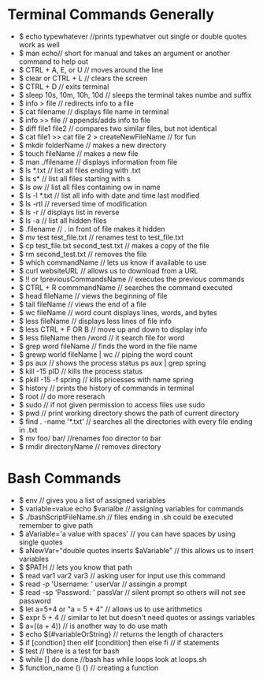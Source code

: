 # Terminal Commands Generally

- $ echo typewhatever //prints typewhatver out single or double quotes work as well
- $ man echo// short for manual and takes an argument or another command to help out 
- $ CTRL + A, E, or U // moves around the line
- $ clear or CTRL + L // clears the screen
- $ CTRL + D // exits terminal
- $ sleep 10s, 10m, 10h, 10d // sleeps the terminal takes numbe and suffix
- $ info > file // redirects info to a file
- $ cat filename // displays file name in terminal
- $ info >> file // appends/adds info to file
- $ diff file1 file2 // compares two similar files, but not identical
- $ cat file1 >> cat file 2 > createNewFileName // for fun
- $ mkdir folderName // makes a new directory
- $ touch fileName // makes a new file
- $ man ./filename // displays information from file
- $ ls *.txt // list all files ending with .txt
- $ ls s* // list all files starting with s
- $ ls *ow* // list all files containing ow in name
- $ ls -l *.txt // list all info with date and time last modified
- $ ls -rtl // reversed time of modification
- $ ls -r // displays list in reverse
- $ ls -a // list all hidden files
- $ .filename // . in front of file makes it hidden
- $ mv test test_file.txt // renames test to test_file.txt
- $ cp test_file.txt second_test.txt // makes a copy of the file
- $ rm second_test.txt // removes the file
- $ which commandName // lets us know if available to use
- $ curl websiteURL // allows us to download from a URL
- $ !! or !previousCommandsName // executes the previous commands 
- $ CTRL + R commmandName // searches the command executed
- $ head fileName // views the beginning of file
- $ tail fileName // views the end of a file
- $ wc fileName // word count displays lines, words, and bytes
- $ less fileName // displays less lines of file info
- $ less CTRL + F OR B // move up and down to display info
- $ less fileName then /word // it search file for word
- $ grep word fileName // finds the word in the file name
- $ grewp world fileName | wc // piping the word count
- $ ps aux // shows the process status ps aux | grep spring
- $ kill -15 pID // kills the process status 
- $ pkill -15 -f spring // kills pricesses with name spring
- $ history // prints the history of commands in terminal
- $ root // do more reserach
- $ sudo // if not given permission to access files use sudo
- $ pwd // print working directory shows the path of current directory
- $ find . -name '*.txt' // searches all the directories with every file ending in .txt
- $ mv foo/ bar/ //renames foo director to bar
- $ rmdir directoryName // removes directory

# Bash Commands
- $ env // gives you a list of assigned variables
- $ variable=value echo $varialbe // assigning variables for commands
- $ ./bashScriptFileName.sh // files ending in .sh could be executed remember to give path
- $ aVariable='a value with spaces' // you can have spaces by using single quotes
- $ aNewVar="double quotes inserts $aVariable" // this allows us to insert variables
- $ $PATH // lets you know that path 
- $ read var1 var2 var3 // asking user for input use this command
- $ read -p 'Username: ' userVar // assingin a prompt
- $ read -sp 'Password: ' passVar // silent prompt so others will not see password 
- $ let a=5+4 or "a = 5 + 4" // allows us to use arithmetics
- $ expr 5 + 4 // similar to let but doesn't need quotes or assings variables
- $ a=$(($a + 4)) // is another way to do use math
- $ echo ${#variableOrString} // returns the length of characters
- $ if [condtion] then  <command> elif [condition] then <command> else <command> fi // if statements
- $ test <conditions> // there is a test for bash 
- $ while [<some test>] do <commands> done //bash has while loops look at loops.sh
- $ function_name () {<commands>} // creating a function